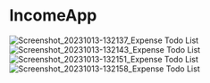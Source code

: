 # IncomeApp



![Screenshot_20231013-132137_Expense Todo List](https://github.com/emindemir1541/IncomeApp/assets/94618987/877f3ab5-887e-4b8f-a48d-4712c612b690)
![Screenshot_20231013-132143_Expense Todo List](https://github.com/emindemir1541/IncomeApp/assets/94618987/7c460a64-e6aa-4645-ac09-03b3a2473986)
![Screenshot_20231013-132151_Expense Todo List](https://github.com/emindemir1541/IncomeApp/assets/94618987/5d331bd2-92ec-4b4a-a6f5-e1602be0c78e)
![Screenshot_20231013-132158_Expense Todo List](https://github.com/emindemir1541/IncomeApp/assets/94618987/644752a0-4d0b-4e1e-868c-de16e3d744a3)
